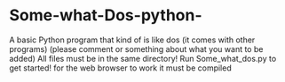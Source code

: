 # Some-what-Dos-python-
A basic Python program that kind of is like dos (it comes with other programs)
(please comment or something about what you want to be added)
All files must be in the same directory! 
Run Some_what_dos.py to get started!
for the web browser to work it must be compiled
